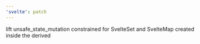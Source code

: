 ```yaml
---
'svelte': patch
---
```


lift unsafe_state_mutation constrained for SvelteSet and SvelteMap created inside the derived
